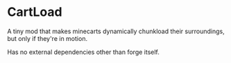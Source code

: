 # CartLoad
A tiny mod that makes minecarts dynamically chunkload their surroundings, but only if they're in motion.

Has no external dependencies other than forge itself.